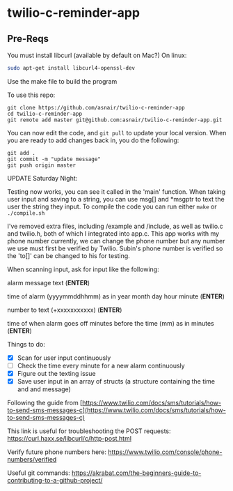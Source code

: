# twilio-c-reminder-app

## Pre-Reqs

You must install libcurl (available by default on Mac?)
On linux:
```sh
sudo apt-get install libcurl4-openssl-dev
```

Use the make file to build the program

To use this repo:
```
git clone https://github.com/asnair/twilio-c-reminder-app
cd twilio-c-reminder-app
git remote add master git@github.com:asnair/twilio-c-reminder-app.git
```
You can now edit the code, and `git pull` to update your local version. When you are ready to add changes back in, you do the following:
```
git add .
git commit -m "update message"
git push origin master
```
UPDATE Saturday Night:

Testing now works, you can see it called in the 'main' function. When taking user input and saving to a string, you can use msg[] and *msgptr to text the user the string they input. To compile the code you can run either `make` or `./compile.sh`

I've removed extra files, including /example and /include, as well as twilio.c and twilio.h, both of which I integrated into app.c. This app works with my phone number currently, we can change the phone number but any number we use must first be verified by Twilio. Subin's phone number is verified so the 'to[]' can be changed to his for testing.

When scanning input, ask for input like the following:

alarm message text (**ENTER**)

time of alarm (yyyymmddhhmm) as in year month day hour minute (**ENTER**)

number to text (+xxxxxxxxxxx) (**ENTER**)

time of when alarm goes off minutes before the time (mm) as in minutes (**ENTER**)



Things to do:

- [x] Scan for user input continuously
- [ ] Check the time every minute for a new alarm continuously
- [x] Figure out the texting issue
- [x] Save user input in an array of structs (a structure containing the time and and message)

Following the guide from [https://www.twilio.com/docs/sms/tutorials/how-to-send-sms-messages-c](https://www.twilio.com/docs/sms/tutorials/how-to-send-sms-messages-c)

This link is useful for troubleshooting the POST requests: https://curl.haxx.se/libcurl/c/http-post.html

Verify future phone numbers here: https://www.twilio.com/console/phone-numbers/verified

Useful git commands: https://akrabat.com/the-beginners-guide-to-contributing-to-a-github-project/
